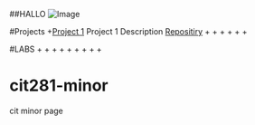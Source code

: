 ##HALLO
<img src = "https://images.unsplash.com/photo-1685988755140-263e9d8b2fb1?ixlib=rb-4.0.3&ixid=M3wxMjA3fDB8MHxwaG90by1wYWdlfHx8fGVufDB8fHx8fA%3D%3D&auto=format&fit=crop&w=1587&q=80" alt="Image" >

#Projects
+[Project 1](url) Project 1 Description [Repositiry](https://github.com/madisenmeli/cit281-p1)
+
+
+
+
+
+

#LABS
+
+
+
+
+
+
+
+
+
# cit281-minor
cit minor page
